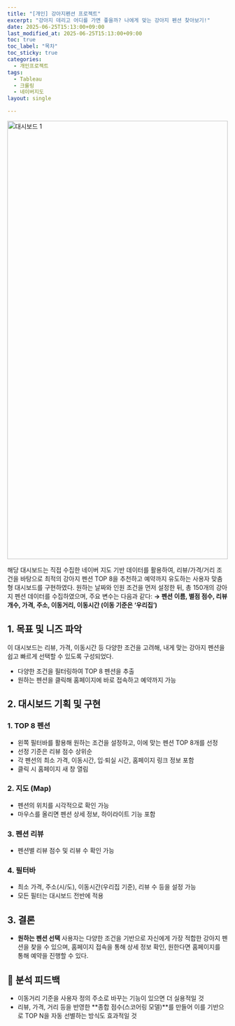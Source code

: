 ```yaml
---
title: "[개인] 강아지펜션 프로젝트"
excerpt: "강아지 데리고 어디를 가면 좋을까? 나에게 맞는 강아지 펜션 찾아보기!"
date: 2025-06-25T15:13:00+09:00
last_modified_at: 2025-06-25T15:13:00+09:00
toc: true
toc_label: "목차"
toc_sticky: true
categories:
  - 개인프로젝트
tags:
  - Tableau
  - 크롤링
  - 네이버지도
layout: single

---
```

<!-- 업데이트된 Minimal Mistakes 테마 breakpoint 맞춤 반응형 CSS -->
<style>
/* 큰 화면 (800px 이상) - 데스크톱/큰 모니터 */
@media (min-width: 800px) {
  #vizResponsive { 
    height: 1000px !important; 
    width: 100% !important;
    max-width: none !important;
  }
}

/* 중간 화면 (720px ~ 799px) - 노트북 */
@media (min-width: 720px) and (max-width: 799px) {
  #vizResponsive { 
    height: 700px !important; 
    width: 100% !important;
    max-width: 100% !important;
    overflow-x: hidden !important;
  }
}

/* 작은 화면 (600px ~ 719px) - 태블릿 */
@media (min-width: 600px) and (max-width: 719px) {
  #vizResponsive { 
    height: 550px !important;
    width: 100% !important;
    max-width: 100% !important;
    overflow-x: hidden !important;
  }
}

/* 모바일 (600px 미만) - 스마트폰 */
@media (max-width: 599px) {
  #vizResponsive { 
    height: 400px !important;
    width: 100% !important;
    max-width: 100% !important;
    overflow-x: hidden !important;
  }
}

/* 노트북 가로 스크롤 방지 추가 설정 */
@media (max-width: 799px) {
  #vizResponsive .tableauViz {
    transform: scale(0.95) !important;
    transform-origin: top left !important;
  }
}
</style>

<!-- Tableau 대시보드 임베드 -->
<div class="tableauPlaceholder" id="vizResponsive"
     style="position: relative; width: 100%; height: 700px; margin: 1em 0;">
  <noscript>
    <a href="#">
      <img alt="대시보드 1"
           src="https://public.tableau.com/static/images/_1/_16936507377630/1_1/1_rss.png"
           style="border: none; width: 100%; height: 100%; object-fit: contain;" />
    </a>
  </noscript>
  <object class="tableauViz"
          style="position: absolute; top: 0; left: 0; width: 100%; height: 100%;">
    <param name="host_url" value="https%3A%2F%2Fpublic.tableau.com%2F" />
    <param name="embed_code_version" value="3" />
    <param name="site_root" value="" />
    <param name="name" value="_16936507377630/1_1" />
    <param name="tabs" value="no" />
    <param name="toolbar" value="yes" />
    <param name="static_image" value="https://public.tableau.com/static/images/_1/_16936507377630/1_1/1_rss.png" />
    <param name="animate_transition" value="yes" />
    <param name="display_static_image" value="yes" />
    <param name="display_spinner" value="yes" />
    <param name="display_overlay" value="yes" />
    <param name="display_count" value="yes" />
    <param name="language" value="ko-KR" />
  </object>
</div>

<script type="text/javascript">
  window.addEventListener('DOMContentLoaded', function () {
    var divElement = document.getElementById('vizResponsive');
    var vizElement = divElement.getElementsByTagName('object')[0];
    if (vizElement) {
      var scriptElement = document.createElement('script');
      scriptElement.src = 'https://public.tableau.com/javascripts/api/viz_v1.js';
      vizElement.parentNode.insertBefore(scriptElement, vizElement);
    }
  });
</script>


해당 대시보드는 직접 수집한 네이버 지도 기반 데이터를 활용하여, 리뷰/가격/거리 조건을 바탕으로 최적의 강아지 펜션 TOP 8을 추천하고 예약까지 유도하는 사용자 맞춤형 대시보드를 구현하였다.
원하는 날짜와 인원 조건을 먼저 설정한 뒤, 총 150개의 강아지 펜션 데이터를 수집하였으며, 주요 변수는 다음과 같다:
**→ 펜션 이름, 별점 점수, 리뷰 개수, 가격, 주소, 이동거리, 이동시간 (이동 기준은 ‘우리집’)**

## 1. 목표 및 니즈 파악

이 대시보드는 리뷰, 가격, 이동시간 등 다양한 조건을 고려해, 내게 맞는 강아지 펜션을 쉽고 빠르게 선택할 수 있도록 구성되었다.

- 다양한 조건을 필터링하여 TOP 8 펜션을 추출
- 원하는 펜션을 클릭해 홈페이지에 바로 접속하고 예약까지 가능

## 2. 대시보드 기획 및 구현
### 1. TOP 8 펜션
- 왼쪽 필터바를 활용해 원하는 조건을 설정하고, 이에 맞는 펜션 TOP 8개를 선정
- 선정 기준은 리뷰 점수 상위순
- 각 펜션의 최소 가격, 이동시간, 입·퇴실 시간, 홈페이지 링크 정보 포함
- 클릭 시 홈페이지 새 창 열림

### 2. 지도 (Map)
- 펜션의 위치를 시각적으로 확인 가능
- 마우스를 올리면 펜션 상세 정보, 하이라이트 기능 포함

### 3. 펜션 리뷰
- 펜션별 리뷰 점수 및 리뷰 수 확인 가능
  
### 4. 필터바
- 최소 가격, 주소(시/도), 이동시간(우리집 기준), 리뷰 수 등을 설정 가능
- 모든 필터는 대시보드 전반에 적용

## 3. 결론
- **원하는 펜션 선택**
사용자는 다양한 조건을 기반으로 자신에게 가장 적합한 강아지 펜션을 찾을 수 있으며, 홈페이지 접속을 통해 상세 정보 확인, 원한다면 홈페이지를 통해 예약을 진행할 수 있다.

## 💬 분석 피드백

- 이동거리 기준을 사용자 정의 주소로 바꾸는 기능이 있으면 더 실용적일 것
- 리뷰, 가격, 거리 등을 반영한 **종합 점수(스코어링 모델)**를 만들어 이를 기반으로 TOP N을 자동 선별하는 방식도 효과적일 것

<!-- <div class='tableauPlaceholder' id='viz1750832655050' style='position: relative'><noscript><a href='#'><img alt='대시보드 1 ' src='https:&#47;&#47;public.tableau.com&#47;static&#47;images&#47;_1&#47;_16936507377630&#47;1_1&#47;1_rss.png' style='border: none' /></a></noscript><object class='tableauViz'  style='display:none;'><param name='host_url' value='https%3A%2F%2Fpublic.tableau.com%2F' /> <param name='embed_code_version' value='3' /> <param name='site_root' value='' /><param name='name' value='_16936507377630&#47;1_1' /><param name='tabs' value='no' /><param name='toolbar' value='yes' /><param name='static_image' value='https:&#47;&#47;public.tableau.com&#47;static&#47;images&#47;_1&#47;_16936507377630&#47;1_1&#47;1.png' /> <param name='animate_transition' value='yes' /><param name='display_static_image' value='yes' /><param name='display_spinner' value='yes' /><param name='display_overlay' value='yes' /><param name='display_count' value='yes' /><param name='language' value='ko-KR' /><param name='filter' value='publish=yes' /></object></div>                <script type='text/javascript'>                    var divElement = document.getElementById('viz1750832655050');                    var vizElement = divElement.getElementsByTagName('object')[0];                    if ( divElement.offsetWidth > 800 ) { vizElement.style.width='1600px';vizElement.style.height='927px';} else if ( divElement.offsetWidth > 500 ) { vizElement.style.width='1600px';vizElement.style.height='927px';} else { vizElement.style.width='100%';vizElement.style.height='1477px';}                     var scriptElement = document.createElement('script');                    scriptElement.src = 'https://public.tableau.com/javascripts/api/viz_v1.js';                    vizElement.parentNode.insertBefore(scriptElement, vizElement);                </script> -->


